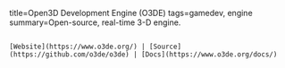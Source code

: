 title=Open3D Development Engine (O3DE)
tags=gamedev, engine
summary=Open-source, real-time 3-D engine.
~~~~~~

[Website](https://www.o3de.org/) | [Source](https://github.com/o3de/o3de) | [Docs](https://www.o3de.org/docs/)

